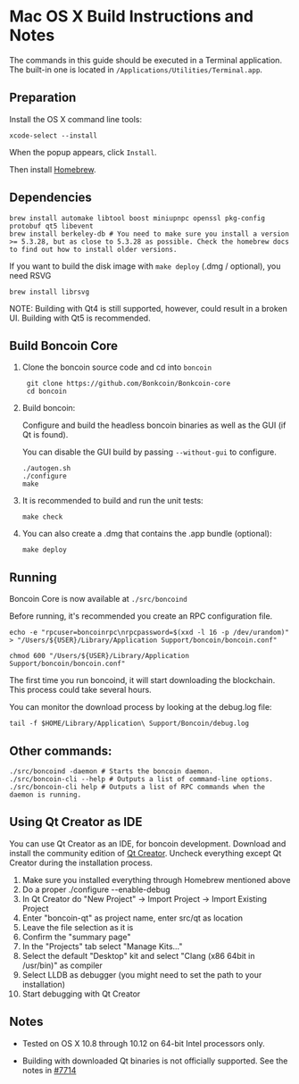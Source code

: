 Mac OS X Build Instructions and Notes
====================================
The commands in this guide should be executed in a Terminal application.
The built-in one is located in `/Applications/Utilities/Terminal.app`.

Preparation
-----------
Install the OS X command line tools:

`xcode-select --install`

When the popup appears, click `Install`.

Then install [Homebrew](https://brew.sh).

Dependencies
----------------------

    brew install automake libtool boost miniupnpc openssl pkg-config protobuf qt5 libevent
    brew install berkeley-db # You need to make sure you install a version >= 5.3.28, but as close to 5.3.28 as possible. Check the homebrew docs to find out how to install older versions.

If you want to build the disk image with `make deploy` (.dmg / optional), you need RSVG

    brew install librsvg

NOTE: Building with Qt4 is still supported, however, could result in a broken UI. Building with Qt5 is recommended.

Build Boncoin Core
------------------------

1. Clone the boncoin source code and cd into `boncoin`

        git clone https://github.com/Bonkcoin/Bonkcoin-core
        cd boncoin

2.  Build boncoin:

    Configure and build the headless boncoin binaries as well as the GUI (if Qt is found).

    You can disable the GUI build by passing `--without-gui` to configure.

        ./autogen.sh
        ./configure
        make

3.  It is recommended to build and run the unit tests:

        make check

4.  You can also create a .dmg that contains the .app bundle (optional):

        make deploy

Running
-------

Boncoin Core is now available at `./src/boncoind`

Before running, it's recommended you create an RPC configuration file.

    echo -e "rpcuser=boncoinrpc\nrpcpassword=$(xxd -l 16 -p /dev/urandom)" > "/Users/${USER}/Library/Application Support/boncoin/boncoin.conf"

    chmod 600 "/Users/${USER}/Library/Application Support/boncoin/boncoin.conf"

The first time you run boncoind, it will start downloading the blockchain. This process could take several hours.

You can monitor the download process by looking at the debug.log file:

    tail -f $HOME/Library/Application\ Support/Boncoin/debug.log

Other commands:
-------

    ./src/boncoind -daemon # Starts the boncoin daemon.
    ./src/boncoin-cli --help # Outputs a list of command-line options.
    ./src/boncoin-cli help # Outputs a list of RPC commands when the daemon is running.

Using Qt Creator as IDE
------------------------
You can use Qt Creator as an IDE, for boncoin development.
Download and install the community edition of [Qt Creator](https://www.qt.io/download/).
Uncheck everything except Qt Creator during the installation process.

1. Make sure you installed everything through Homebrew mentioned above
2. Do a proper ./configure --enable-debug
3. In Qt Creator do "New Project" -> Import Project -> Import Existing Project
4. Enter "boncoin-qt" as project name, enter src/qt as location
5. Leave the file selection as it is
6. Confirm the "summary page"
7. In the "Projects" tab select "Manage Kits..."
8. Select the default "Desktop" kit and select "Clang (x86 64bit in /usr/bin)" as compiler
9. Select LLDB as debugger (you might need to set the path to your installation)
10. Start debugging with Qt Creator

Notes
-----

* Tested on OS X 10.8 through 10.12 on 64-bit Intel processors only.

* Building with downloaded Qt binaries is not officially supported. See the notes in [#7714](https://github.com/Bonkcoin/Bonkcoin-core/issues/7714)
